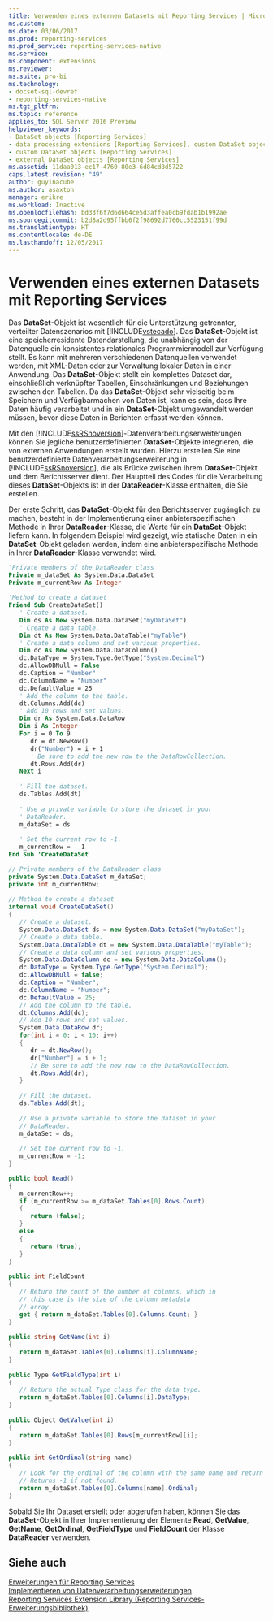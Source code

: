 ```yaml
---
title: Verwenden eines externen Datasets mit Reporting Services | Microsoft-Dokumentation
ms.custom: 
ms.date: 03/06/2017
ms.prod: reporting-services
ms.prod_service: reporting-services-native
ms.service: 
ms.component: extensions
ms.reviewer: 
ms.suite: pro-bi
ms.technology:
- docset-sql-devref
- reporting-services-native
ms.tgt_pltfrm: 
ms.topic: reference
applies_to: SQL Server 2016 Preview
helpviewer_keywords:
- DataSet objects [Reporting Services]
- data processing extensions [Reporting Services], custom DataSet objects
- custom DataSet objects [Reporting Services]
- external DataSet objects [Reporting Services]
ms.assetid: 11daa013-ec17-4760-80e3-6d84cd8d5722
caps.latest.revision: "49"
author: guyinacube
ms.author: asaxton
manager: erikre
ms.workload: Inactive
ms.openlocfilehash: bd33f6f7d6d664ce5d3affea0cb9fdab1b1992ae
ms.sourcegitcommit: b2d8a2d95ffbb6f2f98692d7760cc5523151f99d
ms.translationtype: HT
ms.contentlocale: de-DE
ms.lasthandoff: 12/05/2017
---
```

# <a name="using-an-external-dataset-with-reporting-services"></a>Verwenden eines externen Datasets mit Reporting Services
  Das **DataSet**-Objekt ist wesentlich für die Unterstützung getrennter, verteilter Datenszenarios mit [!INCLUDE[vstecado](../../../includes/vstecado-md.md)]. Das **DataSet**-Objekt ist eine speicherresidente Datendarstellung, die unabhängig von der Datenquelle ein konsistentes relationales Programmiermodell zur Verfügung stellt. Es kann mit mehreren verschiedenen Datenquellen verwendet werden, mit XML-Daten oder zur Verwaltung lokaler Daten in einer Anwendung. Das **DataSet**-Objekt stellt ein komplettes Dataset dar, einschließlich verknüpfter Tabellen, Einschränkungen und Beziehungen zwischen den Tabellen. Da das **DataSet**-Objekt sehr vielseitig beim Speichern und Verfügbarmachen von Daten ist, kann es sein, dass Ihre Daten häufig verarbeitet und in ein **DataSet**-Objekt umgewandelt werden müssen, bevor diese Daten in Berichten erfasst werden können.  
  
 Mit den [!INCLUDE[ssRSnoversion](../../../includes/ssrsnoversion-md.md)]-Datenverarbeitungserweiterungen können Sie jegliche benutzerdefinierten **DataSet**-Objekte integrieren, die von externen Anwendungen erstellt wurden. Hierzu erstellen Sie eine benutzerdefinierte Datenverarbeitungserweiterung in [!INCLUDE[ssRSnoversion](../../../includes/ssrsnoversion-md.md)], die als Brücke zwischen Ihrem **DataSet**-Objekt und dem Berichtsserver dient. Der Hauptteil des Codes für die Verarbeitung dieses **DataSet**-Objekts ist in der **DataReader**-Klasse enthalten, die Sie erstellen.  
  
 Der erste Schritt, das **DataSet**-Objekt für den Berichtsserver zugänglich zu machen, besteht in der Implementierung einer anbieterspezifischen Methode in Ihrer **DataReader**-Klasse, die Werte für ein **DataSet**-Objekt liefern kann. In folgendem Beispiel wird gezeigt, wie statische Daten in ein **DataSet**-Objekt geladen werden, indem eine anbieterspezifische Methode in Ihrer **DataReader**-Klasse verwendet wird.  
  
```vb  
'Private members of the DataReader class  
Private m_dataSet As System.Data.DataSet  
Private m_currentRow As Integer  
  
'Method to create a dataset  
Friend Sub CreateDataSet()  
   ' Create a dataset.  
   Dim ds As New System.Data.DataSet("myDataSet")  
   ' Create a data table.   
   Dim dt As New System.Data.DataTable("myTable")  
   ' Create a data column and set various properties.   
   Dim dc As New System.Data.DataColumn()  
   dc.DataType = System.Type.GetType("System.Decimal")  
   dc.AllowDBNull = False  
   dc.Caption = "Number"  
   dc.ColumnName = "Number"  
   dc.DefaultValue = 25  
   ' Add the column to the table.   
   dt.Columns.Add(dc)  
   ' Add 10 rows and set values.   
   Dim dr As System.Data.DataRow  
   Dim i As Integer  
   For i = 0 To 9  
      dr = dt.NewRow()  
      dr("Number") = i + 1  
      ' Be sure to add the new row to the DataRowCollection.   
      dt.Rows.Add(dr)  
   Next i  
  
   ' Fill the dataset.  
   ds.Tables.Add(dt)  
  
   ' Use a private variable to store the dataset in your  
   ' DataReader.  
   m_dataSet = ds  
  
   ' Set the current row to -1.  
   m_currentRow = - 1  
End Sub 'CreateDataSet  
```  
  
```csharp  
// Private members of the DataReader class  
private System.Data.DataSet m_dataSet;  
private int m_currentRow;  
  
// Method to create a dataset  
internal void CreateDataSet()  
{  
   // Create a dataset.  
   System.Data.DataSet ds = new System.Data.DataSet("myDataSet");  
   // Create a data table.   
   System.Data.DataTable dt = new System.Data.DataTable("myTable");  
   // Create a data column and set various properties.   
   System.Data.DataColumn dc = new System.Data.DataColumn();   
   dc.DataType = System.Type.GetType("System.Decimal");   
   dc.AllowDBNull = false;   
   dc.Caption = "Number";   
   dc.ColumnName = "Number";   
   dc.DefaultValue = 25;   
   // Add the column to the table.   
   dt.Columns.Add(dc);   
   // Add 10 rows and set values.   
   System.Data.DataRow dr;   
   for(int i = 0; i < 10; i++)  
   {   
      dr = dt.NewRow();   
      dr["Number"] = i + 1;   
      // Be sure to add the new row to the DataRowCollection.   
      dt.Rows.Add(dr);  
   }  
  
   // Fill the dataset.  
   ds.Tables.Add(dt);  
  
   // Use a private variable to store the dataset in your  
   // DataReader.  
   m_dataSet = ds;  
  
   // Set the current row to -1.  
   m_currentRow = -1;  
}  
```  
  
```csharp  
public bool Read()  
{  
   m_currentRow++;  
   if (m_currentRow >= m_dataSet.Tables[0].Rows.Count)   
   {  
      return (false);  
   }   
   else   
   {  
      return (true);  
   }  
}  
  
public int FieldCount  
{  
   // Return the count of the number of columns, which in  
   // this case is the size of the column metadata  
   // array.  
   get { return m_dataSet.Tables[0].Columns.Count; }  
}  
  
public string GetName(int i)  
{  
   return m_dataSet.Tables[0].Columns[i].ColumnName;  
}  
  
public Type GetFieldType(int i)  
{  
   // Return the actual Type class for the data type.  
   return m_dataSet.Tables[0].Columns[i].DataType;  
}  
  
public Object GetValue(int i)  
{  
   return m_dataSet.Tables[0].Rows[m_currentRow][i];  
}  
  
public int GetOrdinal(string name)  
{  
   // Look for the ordinal of the column with the same name and return it.  
   // Returns -1 if not found.  
   return m_dataSet.Tables[0].Columns[name].Ordinal;  
}  
```  
  
 Sobald Sie Ihr Dataset erstellt oder abgerufen haben, können Sie das **DataSet**-Objekt in Ihrer Implementierung der Elemente **Read**, **GetValue**, **GetName**, **GetOrdinal**, **GetFieldType** und **FieldCount** der Klasse **DataReader** verwenden.  
  
## <a name="see-also"></a>Siehe auch  
 [Erweiterungen für Reporting Services](../../../reporting-services/extensions/reporting-services-extensions.md)   
 [Implementieren von Datenverarbeitungserweiterungen](../../../reporting-services/extensions/data-processing/implementing-a-data-processing-extension.md)   
 [Reporting Services Extension Library (Reporting Services-Erweiterungsbibliothek)](../../../reporting-services/extensions/reporting-services-extension-library.md)  
  
  
